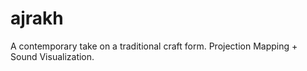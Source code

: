 # ajrakh
A contemporary take on a traditional craft form. Projection Mapping  + Sound Visualization.
